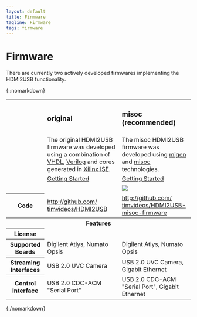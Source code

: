 ```yaml
---
layout: default
title: Firmware
tagline: Firmware
tags: firmware
---
```


# Firmware

There are currently two actively developed firmwares implementing the HDMI2USB
functionality.


{::nomarkdown}
<table class="firmware">

 <tr class="name">
   <td>&nbsp;</td>
   <td class="fw-original"><h3>original</h3></td>
   <td class="fw-misoc"><h3>misoc (recommended)</h3></td>
 </tr>

 <tr class="desc">
   <td>&nbsp;</td>
   <td class="fw-original">
The original HDMI2USB firmware was developed using a combination of
<a href="">VHDL</a>, <a href="">Verilog</a> and cores generated in
<a href="">Xilinx ISE<a/>.
   </td>
   <td>
The misoc HDMI2USB firmware was developed using <a href="">migen</a> and <a
href="">misoc</a> technologies.
   </td>
 </tr>

  <tr class="links">
    <td>&nbsp;</td>
    <td class="fw-original">
 <a href="../firmware-original" title="Getting Started with HDMI2USB Original Firmware" class="btn btn-default">Getting Started</a>
    </td>
    <td class="fw-misoc">
 <a href="../firmware-misoc" title="Getting Started with HDMI2USB misoc Firmware" class="btn btn-default">Getting Started</a>
    </td>
  </tr>

 <tr class="picture">
   <td>&nbsp;</td>
   <td class="fw-original"><img class="firmware-pic" src=""></td>
   <td class="fw-misoc"><img class="firmware-pic" src="../img/misoc-logo.png"></td>
 </tr>

 <tr class="code">
   <th>Code</th>
   <td class="fw-original"><a href="http://github.com/timvideos/HDMI2USB">http://github.com/<wbr>timvideos/<wbr>HDMI2USB</a></td>
   <td class="fw-misoc"><a href="http://github.com/timvideos/HDMI2USB-misoc-firmware">http://github.com/<wbr>timvideos/<wbr>HDMI2USB-misoc-firmware</a></td>
 </tr>

 <tr>
   <th colspan=3>
     Features
   </th>
 </tr>
 <tr>
   <th>License</th>
   <td class="fw-original"></td>
   <td class="fw-misoc"></td>
 </tr>
 <tr>
   <th>Supported Boards</th>
   <td class="fw-original">Digilent Atlys, Numato Opsis</td>
   <td class="fw-misoc">Digilent Atlys, Numato Opsis</td>
 </tr>
 <tr>
   <th>Streaming Interfaces</th>
   <td class="fw-original">USB 2.0 UVC Camera</td>
   <td class="fw-misoc">USB 2.0 UVC Camera, Gigabit Ethernet</a>
 </tr>
 <tr>
   <th>Control Interface</th>
   <td class="fw-original">USB 2.0 CDC-ACM "Serial Port"</td>
   <td class="fw-misoc">USB 2.0 CDC-ACM "Serial Port", Gigabit Ethernet</a>
 </tr>
</table>
{:/nomarkdown}

